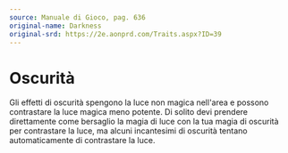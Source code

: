 ```yaml
---
source: Manuale di Gioco, pag. 636
original-name: Darkness
original-srd: https://2e.aonprd.com/Traits.aspx?ID=39
---
```


# Oscurità

Gli effetti di oscurità spengono la luce non magica nell'area e possono
contrastare la luce magica meno potente. Di solito devi prendere direttamente
come bersaglio la magia di luce con la tua magia di oscurità per contrastare la
luce, ma alcuni incantesimi di oscurità tentano automaticamente di contrastare
la luce.
